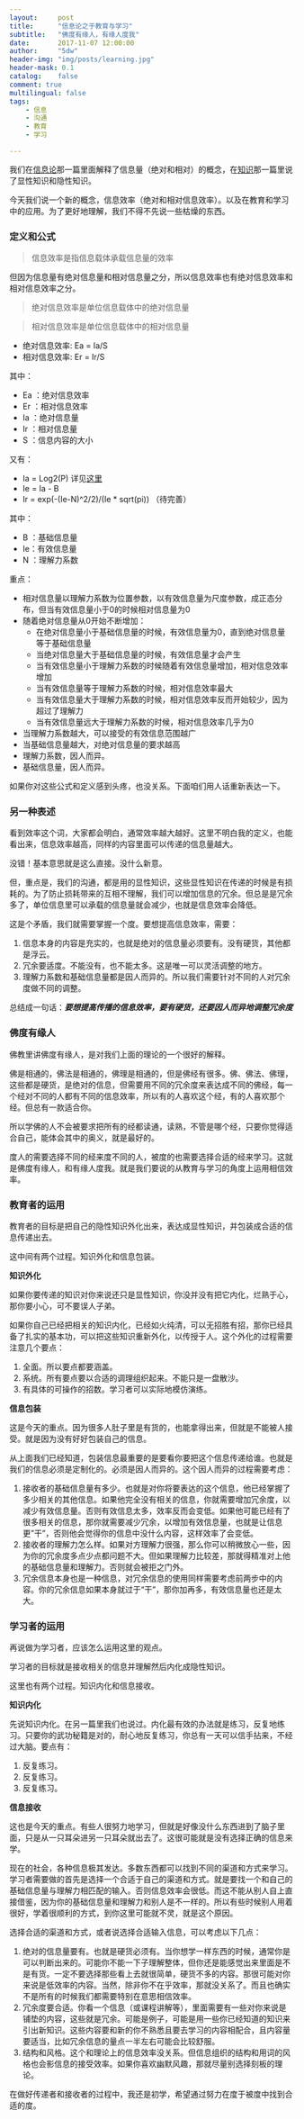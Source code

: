 ```yaml
---
layout:     post
title:      "信息论之于教育与学习"
subtitle:   "佛度有缘人，有缘人度我"
date:       2017-11-07 12:00:00
author:     "5dw"
header-img: "img/posts/learning.jpg"
header-mask: 0.1
catalog:    false
comment: true
multilingual: false
tags:
    - 信息
    - 沟通
    - 教育
    - 学习

---
```


我们在[信息论](http://5dw.top/2017/11/03/get-more-in-the-theory-of-information/)那一篇里面解释了信息量（绝对和相对）的概念，在[知识](http://5dw.top/2017/11/04/what-is-your-knowledge/)那一篇里说了显性知识和隐性知识。

今天我们说一个新的概念，信息效率（绝对和相对信息效率）。以及在教育和学习中的应用。为了更好地理解，我们不得不先说一些枯燥的东西。

### 定义和公式

> 信息效率是指信息载体承载信息量的效率

但因为信息量有绝对信息量和相对信息量之分，所以信息效率也有绝对信息效率和相对信息效率之分。

> 绝对信息效率是单位信息载体中的绝对信息量

> 相对信息效率是单位信息载体中的相对信息量

 - 绝对信息效率: Ea = Ia/S
 - 相对信息效率: Er = Ir/S

其中：
 - Ea ：绝对信息效率
 - Er ：相对信息效率
 - Ia ：绝对信息量
 - Ir ：相对信息量
 - S    ：信息内容的大小

又有：
 - Ia = Log2(P) 详见[这里](http://5dw.top/2017/11/03/get-more-in-the-theory-of-information/)
 - Ie = Ia - B
 - Ir = exp(-(Ie-N)^2/2)/(Ie * sqrt(pi))  （待完善）

其中：
  - B   ：基础信息量
  - Ie：有效信息量
  - N   ：理解力系数

重点：
* 相对信息量以理解力系数为位置参数，以有效信息量为尺度参数，成正态分布，但当有效信息量小于0的时候相对信息量为0
* 随着绝对信息量从0开始不断增加：
    - 在绝对信息量小于基础信息量的时候，有效信息量为0，直到绝对信息量等于基础信息量
    - 当绝对信息量大于基础信息量的时候，有效信息量才会产生
    - 当有效信息量小于理解力系数的时候随着有效信息量增加，相对信息效率增加
    - 当有效信息量等于理解力系数的时候，相对信息效率最大
    - 当有效信息量大于理解力系数的时候，相对信息效率反而开始较少，因为超过了理解力
    - 当有效信息量远大于理解力系数的时候，相对信息效率几乎为0
* 当理解力系数越大，可以接受的有效信息范围越广
* 当基础信息量越大，对绝对信息量的要求越高
* 理解力系数，因人而异。
* 基础信息量，因人而异。

如果你对这些公式和定义感到头疼，也没关系。下面咱们用人话重新表达一下。

### 另一种表述

看到效率这个词，大家都会明白，通常效率越大越好。这里不明白我的定义，也能看出来，信息效率越高，同样的内容里面可以传递的信息量越大。

没错！基本意思就是这么直接。没什么新意。

但，重点是，我们的沟通，都是用的显性知识，这些显性知识在传递的时候是有损耗的。为了防止损耗带来的互相不理解，我们可以增加信息的冗余。但总是是冗余多了，单位信息里可以承载的信息量就会减少，也就是信息效率会降低。

这是个矛盾，我们就需要掌握一个度。要想提高信息效率，需要：
1. 信息本身的内容是充实的，也就是绝对的信息量必须要有。没有硬货，其他都是浮云。
2. 冗余要适度。不能没有，也不能太多。这是唯一可以灵活调整的地方。
3. 理解力系数和基础信息量都是因人而异的。所以我们需要针对不同的人对冗余度做不同的调整。

总结成一句话：***要想提高传播的信息效率，要有硬货，还要因人而异地调整冗余度***

### 佛度有缘人

佛教里讲佛度有缘人，是对我们上面的理论的一个很好的解释。

佛是相通的，佛法是相通的，佛理是相通的，但是佛经有很多。佛、佛法、佛理，这些都是硬货，是绝对的信息，但需要用不同的冗余度来表达成不同的佛经，每一个经对不同的人都有不同的信息效率，所以有的人喜欢这个经，有的人喜欢那个经。但总有一款适合你。

所以学佛的人不会被要求把所有的经都读通，读熟，不管是哪个经，只要你觉得适合自己，能体会其中的奥义，就是最好的。

度人的需要选择不同的经来度不同的人，被度的也需要选择合适的经来学习。这就是佛度有缘人，和有缘人度我。就是我们要说的从教育与学习的角度上运用相信效率。

### 教育者的运用

教育者的目标是把自己的隐性知识外化出来，表达成显性知识，并包装成合适的信息传递出去。

这中间有两个过程。知识外化和信息包装。

**知识外化**

如果你要传递的知识对你来说还只是显性知识，你没并没有把它内化，烂熟于心，那你要小心，可不要误人子弟。

如果你自己已经把相关的知识内化，已经如火纯清，可以无招胜有招，那你已经具备了扎实的基本功，可以把这些知识重新外化，以传授于人。这个外化的过程需要注意几个要点：
1. 全面。所以要点都要涵盖。
2. 系统。所有要点要以合适的调理组织起来。不能只是一盘散沙。
3. 有具体的可操作的招数。学习者可以实际地模仿演练。

**信息包装**

这是今天的重点。因为很多人肚子里是有货的，也能拿得出来，但就是不能被人接受。就是因为没有好好包装自己的信息。

从上面我们已经知道，包装信息最重要的是要看你要把这个信息传递给谁。也就是我们的信息必须是定制化的。必须是因人而异的。这个因人而异的过程需要考虑：
1. 接收者的基础信息量有多少。也就是对你将要表达的这个信息，他已经掌握了多少相关的其他信息。如果他完全没有相关的信息，你就需要增加冗余度，以减少有效信息量。否则有效信息太多，效率反而会变低。如果他可能已经有了很多相关的信息，那你就需要减少冗余，以增加有效信息量，也就是让信息更”干”，否则他会觉得你的信息中没什么内容，这样效率了会变低。
2. 接收者的理解力怎么样。如果对方理解力很强，那么你可以稍微放心一些，因为你的冗余度多点少点都问题不大。但如果理解力比较差，那就得精准对上他的基础信息量和理解力。否则就会被拒之门外。
3. 冗余信息本身也是一种信息，对冗余信息的使用同样需要考虑前两步中的内容。你的冗余信息如果本身就过于“干”，那你加再多，有效信息量也还是太大。

### 学习者的运用

再说做为学习者，应该怎么运用这里的观点。

学习者的目标就是接收相关的信息并理解然后内化成隐性知识。

这里也有两个过程。知识内化和信息接收。

**知识内化**

先说知识内化。在另一篇里我们也说过。内化最有效的办法就是练习，反复地练习。只要你的武功秘籍是对的，耐心地反复练习，你总有一天可以信手拈来，不经过大脑。要点有：
1. 反复练习。
2. 反复练习。
3. 反复练习。

**信息接收**

这也是今天的重点。有些人很努力地学习，但就是好像没什么东西进到了脑子里面，只是从一只耳朵进另一只耳朵就出去了。这很可能就是没有选择正确的信息来学。

现在的社会，各种信息极其发达。多数东西都可以找到不同的渠道和方式来学习。学习者需要做的首先是选择一个合适于自己的渠道和方式。就是要找一个和自己的基础信息量与理解力相匹配的输入。否则信息效率会很低。而这不能从别人自上直接借鉴，因为你的基础信息量和理解力和别人是不一样的。所以有些时候别人用着很好，学着很顺利的方式，到你这里可能就不灵，就是这个原因。

选择合适的渠道和方式，或者说选择合适输入信息，可以考虑以下几点：
1. 绝对的信息量要有。也就是硬货必须有。当你想学一样东西的时候，通常你是可以判断出来的。可能你不能一下子理解整体，但你还是能感觉出来里面是不是有货。一定不要选择那些看上去就很简单，硬货不多的内容。那很可能对你来说是低效率的内容。当然，除非你不在乎效率，那就没关系了。而且也确实不是所有的时候我们都需要特别在意思相信效率。
2. 冗余度要合适。你看一个信息（或课程讲解等），里面需要有一些对你来说是铺垫的内容，这些就是冗余。可能是例子，可能是用一些你已经知道的知识来引出新知识。这些内容要和新的你不熟悉且要去学习的内容相配合，且内容量要适当，比如冗余信息的量点一半左右可能会比较舒服。
3. 结构和风格。这个和理论上的信息效率没关系。但信息组织的结构和用词的风格也会影信息的接受效率。如果你喜欢幽默风趣，那就尽量别选择刻板的理论。

在做好传递者和接收者的过程中，我还是初学，希望通过努力在度于被度中找到合适的度。
